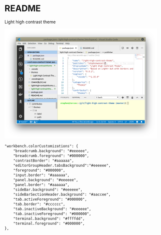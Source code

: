# README
Light high contrast theme

![screenshot](screenshot.png "screenshot")

    "workbench.colorCustomizations": {
        "breadcrumb.background": "#eeeeee",
        "breadcrumb.foreground": "#000000",
        "contrastBorder": "#aaaaaa",
        "editorGroupHeader.tabsBackground":"#eeeeee",
        "foreground": "#000000",
        "input.border": "#aaaaaa",
        "panel.background": "#eeeeee",
        "panel.border": "#aaaaaa",
        "sideBar.background": "#eeeeee",
        "sideBarSectionHeader.background": "#aaccee",
        "tab.activeForeground": "#000000",
        "tab.border": "#cccccc",
        "tab.inactiveBackground": "#eeeeee",
        "tab.inactiveForeground": "#000000",
        "terminal.background": "#ffffdd",
        "terminal.foreground": "#000000",
    },
